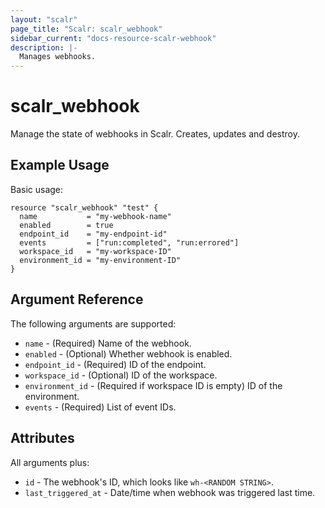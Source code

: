 ```yaml
---
layout: "scalr"
page_title: "Scalr: scalr_webhook"
sidebar_current: "docs-resource-scalr-webhook"
description: |-
  Manages webhooks.
---
```


# scalr_webhook

Manage the state of webhooks in Scalr. Creates, updates and destroy.

## Example Usage

Basic usage:

```hcl
resource "scalr_webhook" "test" {
  name           = "my-webhook-name"
  enabled        = true
  endpoint_id    = "my-endpoint-id"
  events         = ["run:completed", "run:errored"]
  workspace_id   = "my-workspace-ID"
  environment_id = "my-environment-ID"
}
```

## Argument Reference

The following arguments are supported:

* `name` - (Required) Name of the webhook.
* `enabled` - (Optional) Whether webhook is enabled. 
* `endpoint_id` - (Required) ID of the endpoint.
* `workspace_id` - (Optional) ID of the workspace.
* `environment_id` - (Required if workspace ID is empty) ID of the environment.
* `events` - (Required) List of event IDs.

## Attributes

All arguments plus:

* `id` - The webhook's ID, which looks like `wh-<RANDOM STRING>`.
* `last_triggered_at` - Date/time when webhook was triggered last time.
